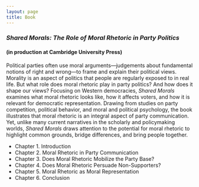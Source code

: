 ```yaml
---
layout: page
title: Book
---
```


### _Shared Morals: The Role of Moral Rhetoric in Party Politics_ 
#### (in production at Cambridge University Press)

Political parties often use moral arguments—judgements about fundamental notions of right and wrong—to frame and explain their political views. Morality is an aspect of politics that people are regularly exposed to in real life. But what role does moral rhetoric play in party politics? And how does it shape our views? Focusing on Western democracies, _Shared Morals_ examines what moral rhetoric looks like, how it affects voters, and how it is relevant for democratic representation. Drawing from studies on party competition, political behavior, and moral and political psychology, the book illustrates that moral rhetoric is an integral aspect of party communication. Yet, unlike many current narratives in the scholarly and policymaking worlds, _Shared Morals_ draws attention to the potential for moral rhetoric to highlight common grounds, bridge differences, and bring people together.

- Chapter 1. Introduction
- Chapter 2. Moral Rhetoric in Party Communication
- Chapter 3. Does Moral Rhetoric Mobilize the Party Base?
- Chapter 4. Does Moral Rhetoric Persuade Non-Supporters?
- Chapter 5. Moral Rhetoric as Moral Representation
- Chapter 6. Conclusion
